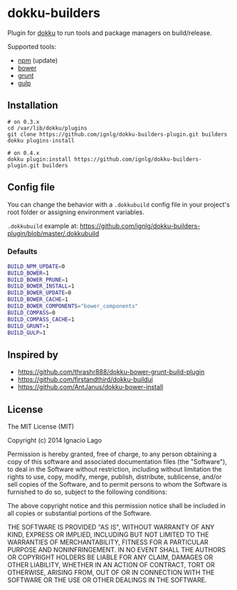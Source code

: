 # dokku-builders

Plugin for [dokku][dokku] to run tools and package managers on build/release.

Supported tools:
* [npm][npm] (update)
* [bower][bower]
* [grunt][grunt]
* [gulp][gulp]

## Installation

```shell
# on 0.3.x
cd /var/lib/dokku/plugins
git clone https://github.com/ignlg/dokku-builders-plugin.git builders
dokku plugins-install

# on 0.4.x
dokku plugin:install https://github.com/ignlg/dokku-builders-plugin.git builders
```

## Config file

You can change the behavior with a `.dokkubuild` config file in your project's root folder or assigning environment variables.

`.dokkubuild` example at: https://github.com/ignlg/dokku-builders-plugin/blob/master/.dokkubuild

### Defaults
```sh
BUILD_NPM_UPDATE=0
BUILD_BOWER=1
BUILD_BOWER_PRUNE=1
BUILD_BOWER_INSTALL=1
BUILD_BOWER_UPDATE=0
BUILD_BOWER_CACHE=1
BUILD_BOWER_COMPONENTS="bower_components"
BUILD_COMPASS=0
BUILD_COMPASS_CACHE=1
BUILD_GRUNT=1
BUILD_GULP=1
```

## Inspired by
* https://github.com/thrashr888/dokku-bower-grunt-build-plugin
* https://github.com/firstandthird/dokku-buildui
* https://github.com/AntJanus/dokku-bower-install

## License

The MIT License (MIT)

Copyright (c) 2014 Ignacio Lago

Permission is hereby granted, free of charge, to any person obtaining a copy
of this software and associated documentation files (the "Software"), to deal
in the Software without restriction, including without limitation the rights
to use, copy, modify, merge, publish, distribute, sublicense, and/or sell
copies of the Software, and to permit persons to whom the Software is
furnished to do so, subject to the following conditions:

The above copyright notice and this permission notice shall be included in
all copies or substantial portions of the Software.

THE SOFTWARE IS PROVIDED "AS IS", WITHOUT WARRANTY OF ANY KIND, EXPRESS OR
IMPLIED, INCLUDING BUT NOT LIMITED TO THE WARRANTIES OF MERCHANTABILITY,
FITNESS FOR A PARTICULAR PURPOSE AND NONINFRINGEMENT. IN NO EVENT SHALL THE
AUTHORS OR COPYRIGHT HOLDERS BE LIABLE FOR ANY CLAIM, DAMAGES OR OTHER
LIABILITY, WHETHER IN AN ACTION OF CONTRACT, TORT OR OTHERWISE, ARISING FROM,
OUT OF OR IN CONNECTION WITH THE SOFTWARE OR THE USE OR OTHER DEALINGS IN THE
SOFTWARE.

[dokku]: https://github.com/progrium/dokku
[npm]: https://www.npmjs.org/
[bower]: http://bower.io/
[grunt]: http://gruntjs.com/
[gulp]: http://gulpjs.com/